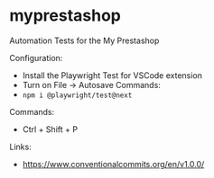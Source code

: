 # myprestashop
Automation Tests for the My Prestashop

Configuration:
* Install the Playwright Test for VSCode extension
* Turn on File -> Autosave
Commands:  
* `npm i @playwright/test@next`


Commands:
* Ctrl + Shift + P


Links:
* https://www.conventionalcommits.org/en/v1.0.0/

